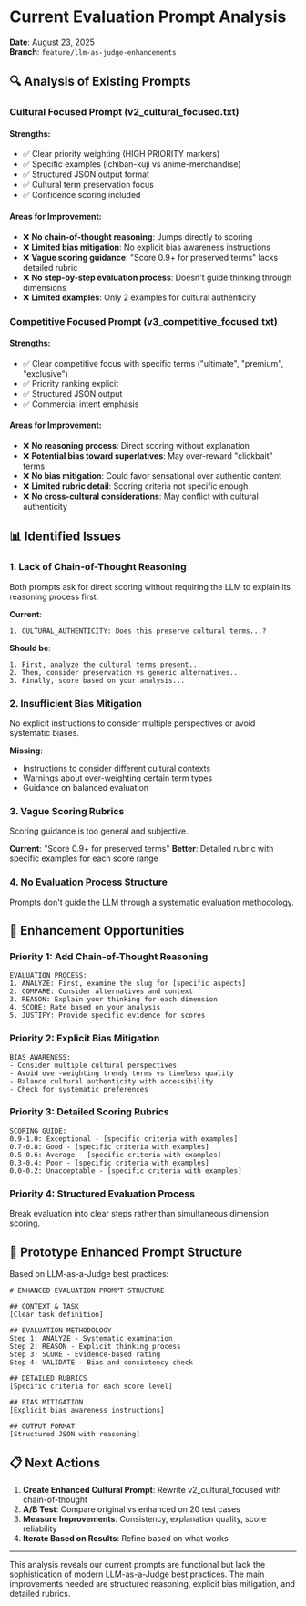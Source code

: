 # Current Evaluation Prompt Analysis

**Date**: August 23, 2025  
**Branch**: `feature/llm-as-judge-enhancements`

## 🔍 Analysis of Existing Prompts

### **Cultural Focused Prompt (v2_cultural_focused.txt)**

#### Strengths:
- ✅ Clear priority weighting (HIGH PRIORITY markers)
- ✅ Specific examples (ichiban-kuji vs anime-merchandise)
- ✅ Structured JSON output format
- ✅ Cultural term preservation focus
- ✅ Confidence scoring included

#### Areas for Improvement:
- ❌ **No chain-of-thought reasoning**: Jumps directly to scoring
- ❌ **Limited bias mitigation**: No explicit bias awareness instructions
- ❌ **Vague scoring guidance**: "Score 0.9+ for preserved terms" lacks detailed rubric
- ❌ **No step-by-step evaluation process**: Doesn't guide thinking through dimensions
- ❌ **Limited examples**: Only 2 examples for cultural authenticity

### **Competitive Focused Prompt (v3_competitive_focused.txt)**

#### Strengths:
- ✅ Clear competitive focus with specific terms ("ultimate", "premium", "exclusive")
- ✅ Priority ranking explicit
- ✅ Structured JSON output
- ✅ Commercial intent emphasis

#### Areas for Improvement:
- ❌ **No reasoning process**: Direct scoring without explanation
- ❌ **Potential bias toward superlatives**: May over-reward "clickbait" terms
- ❌ **No bias mitigation**: Could favor sensational over authentic content
- ❌ **Limited rubric detail**: Scoring criteria not specific enough
- ❌ **No cross-cultural considerations**: May conflict with cultural authenticity

## 📊 Identified Issues

### **1. Lack of Chain-of-Thought Reasoning**
Both prompts ask for direct scoring without requiring the LLM to explain its reasoning process first.

**Current**: 
```
1. CULTURAL_AUTHENTICITY: Does this preserve cultural terms...?
```

**Should be**:
```
1. First, analyze the cultural terms present...
2. Then, consider preservation vs generic alternatives...
3. Finally, score based on your analysis...
```

### **2. Insufficient Bias Mitigation**
No explicit instructions to consider multiple perspectives or avoid systematic biases.

**Missing**:
- Instructions to consider different cultural contexts
- Warnings about over-weighting certain term types
- Guidance on balanced evaluation

### **3. Vague Scoring Rubrics**
Scoring guidance is too general and subjective.

**Current**: "Score 0.9+ for preserved terms"
**Better**: Detailed rubric with specific examples for each score range

### **4. No Evaluation Process Structure**
Prompts don't guide the LLM through a systematic evaluation methodology.

## 🎯 Enhancement Opportunities

### **Priority 1: Add Chain-of-Thought Reasoning**
```
EVALUATION PROCESS:
1. ANALYZE: First, examine the slug for [specific aspects]
2. COMPARE: Consider alternatives and context
3. REASON: Explain your thinking for each dimension
4. SCORE: Rate based on your analysis
5. JUSTIFY: Provide specific evidence for scores
```

### **Priority 2: Explicit Bias Mitigation**
```
BIAS AWARENESS:
- Consider multiple cultural perspectives
- Avoid over-weighting trendy terms vs timeless quality
- Balance cultural authenticity with accessibility
- Check for systematic preferences
```

### **Priority 3: Detailed Scoring Rubrics**
```
SCORING GUIDE:
0.9-1.0: Exceptional - [specific criteria with examples]
0.7-0.8: Good - [specific criteria with examples] 
0.5-0.6: Average - [specific criteria with examples]
0.3-0.4: Poor - [specific criteria with examples]
0.0-0.2: Unacceptable - [specific criteria with examples]
```

### **Priority 4: Structured Evaluation Process**
Break evaluation into clear steps rather than simultaneous dimension scoring.

## 🧪 Prototype Enhanced Prompt Structure

Based on LLM-as-a-Judge best practices:

```
# ENHANCED EVALUATION PROMPT STRUCTURE

## CONTEXT & TASK
[Clear task definition]

## EVALUATION METHODOLOGY
Step 1: ANALYZE - Systematic examination
Step 2: REASON - Explicit thinking process  
Step 3: SCORE - Evidence-based rating
Step 4: VALIDATE - Bias and consistency check

## DETAILED RUBRICS
[Specific criteria for each score level]

## BIAS MITIGATION
[Explicit bias awareness instructions]

## OUTPUT FORMAT
[Structured JSON with reasoning]
```

## 📋 Next Actions

1. **Create Enhanced Cultural Prompt**: Rewrite v2_cultural_focused with chain-of-thought
2. **A/B Test**: Compare original vs enhanced on 20 test cases
3. **Measure Improvements**: Consistency, explanation quality, score reliability
4. **Iterate Based on Results**: Refine based on what works

---

This analysis reveals our current prompts are functional but lack the sophistication of modern LLM-as-a-Judge best practices. The main improvements needed are structured reasoning, explicit bias mitigation, and detailed rubrics.